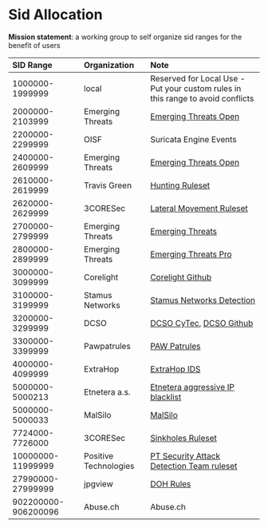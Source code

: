 # Sid Allocation

**Mission statement**: a working group to self organize sid ranges for the benefit of users


| SID Range           | Organization          | Note                                                                                                 |
| :-                  | :-                    | :-                                                                                                   |
| 1000000-1999999     | local                 | Reserved for Local Use - Put your custom rules in this range to avoid conflicts                      |
| 2000000-2103999     | Emerging Threats      | [Emerging Threats Open](https://community.emergingthreats.net/)                                      |
| 2200000-2299999     | OISF                  | Suricata Engine Events                                                                               |
| 2400000-2609999     | Emerging Threats      | [Emerging Threats Open](https://community.emergingthreats.net/)                                      |
| 2610000-2619999     | Travis Green          | [Hunting Ruleset](https://github.com/travisbgreen/hunting-rules)                                     |
| 2620000-2629999     | 3CORESec              | [Lateral Movement Ruleset](https://dtection.io/ruleset)                                              |
| 2700000-2799999     | Emerging Threats      | [Emerging Threats](https://doc.emergingthreats.net/bin/view/Main/SidAllocation)                      |
| 2800000-2899999     | Emerging Threats      | [Emerging Threats Pro](https://doc.emergingthreats.net/bin/view/Main/SidAllocation)                  |
| 3000000-3099999     | Corelight             | [Corelight Github](https://github.com/corelight/)                                                    |
| 3100000-3199999     | Stamus Networks       | [Stamus Networks Detection](https://stamus-networks.com)                                             |
| 3200000-3299999     | DCSO                  | [DCSO CyTec](https://medium.com/@DCSO_CyTec), [DCSO Github](https://github.com/DCSO/suricata-rules)  |
| 3300000-3399999     | Pawpatrules           | [PAW Patrules](https://pawpatrules.fr/)                                                              |
| 4000000-4099999     | ExtraHop              | [ExtraHop IDS](https://www.extrahop.com/solutions/security/ids/)                                     |
| 5000000-5000213     | Etnetera a.s.         | [Etnetera aggressive IP blacklist](https://security.etnetera.cz/feeds/etn_aggressive.rules)          |
| 5000000-5000033     | MalSilo               | [MalSilo](https://malsilo.gitlab.io/feeds/)                                                          |
| 7724000-7726000     | 3CORESec              | [Sinkholes Ruleset](https://dtection.io/ruleset)                                                     |
| 10000000-11999999   | Positive Technologies | [PT Security Attack Detection Team ruleset](https://github.com/ptresearch/AttackDetection#sid-range) |
| 27990000-27999999   | jpgview               | [DOH Rules](https://raw.githubusercontent.com/jpgpi250/piholemanual/master/DOH/DOH.rules)            |
| 902200000-906200096 | Abuse.ch              | Abuse.ch                                                                                             |
